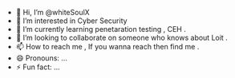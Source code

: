 - 👋 Hi, I’m @whiteSoulX
- 👀 I’m interested in Cyber Security
- 🌱 I’m currently learning penetaration testing , CEH . 
- 💞️ I’m looking to collaborate on someone who knows about Loit . 
- 📫 How to reach me , If you wanna reach then find me .
- 😄 Pronouns: ...
- ⚡ Fun fact: ...

<!---
whiteSoulX/whiteSoulX is a ✨ special ✨ repository because its `README.md` (this file) appears on your GitHub profile.
You can click the Preview link to take a look at your changes.
--->
